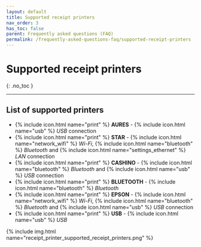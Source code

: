 ```yaml
---
layout: default
title: Supported receipt printers
nav_order: 3
has_toc: false
parent: Frequently asked questions (FAQ)
permalink: /frequently-asked-questions-faq/supported-receipt-printers
---
```


# Supported receipt printers
{: .no_toc }

---

## List of supported printers
- {% include icon.html name="print" %} **AURES** - {% include icon.html name="usb" %} _USB_ connection
- {% include icon.html name="print" %} **STAR** - {% include icon.html name="network_wifi" %} _Wi-Fi_, {% include icon.html name="bluetooth" %} _Bluetooth_ and {% include icon.html name="settings_ethernet" %} _LAN_ connection
- {% include icon.html name="print" %} **CASHINO** - {% include icon.html name="bluetooth" %} _Bluetooth_ and {% include icon.html name="usb" %} _USB_ connection
- {% include icon.html name="print" %} **BLUETOOTH** - {% include icon.html name="bluetooth" %} _Bluetooth_
- {% include icon.html name="print" %} **EPSON** - {% include icon.html name="network_wifi" %} _Wi-Fi_, {% include icon.html name="bluetooth" %} _Bluetooth_ and {% include icon.html name="usb" %} _USB_ connection
- {% include icon.html name="print" %} **USB** - {% include icon.html name="usb" %} _USB_

{% include img.html name="receipt_printer_supported_receipt_printers.png" %}